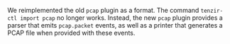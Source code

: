 We reimplemented the old `pcap` plugin as a format. The command `tenzir-ctl
import pcap` no longer works. Instead, the new `pcap` plugin provides a parser
that emits `pcap.packet` events, as well as a printer that generates a PCAP file
when provided with these events.
